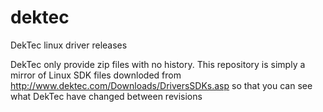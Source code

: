 dektec
======

DekTec linux driver releases

DekTec only provide zip files with no history. This repository is simply a mirror of Linux SDK files downloded from http://www.dektec.com/Downloads/DriversSDKs.asp so that you can see what DekTec have changed between revisions


